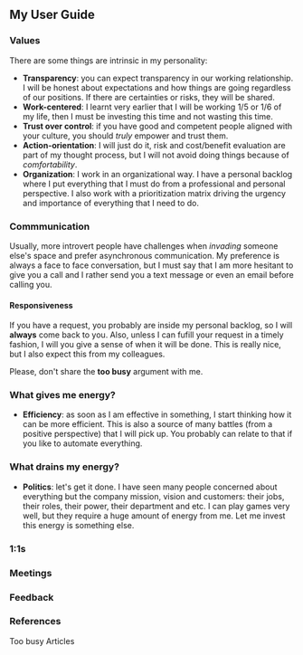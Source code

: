 ## My User Guide

### Values

There are some things are intrinsic in my personality:

- **Transparency**: you can expect transparency in our working relationship. I will be honest about expectations and how things are going regardless of our positions. If there are certainties or risks, they will be shared.
- **Work-centered**: I learnt very earlier that I will be working 1/5 or 1/6 of my life, then I must be investing this time and not wasting this time.
- **Trust over control**: if you have good and competent people aligned with your culture, you should _truly_ empower and trust them.
- **Action-orientation**: I will just do it, risk and cost/benefit evaluation are part of my thought process, but I will not avoid doing things because of _comfortability_.
- **Organization**: I work in an organizational way. I have a personal backlog where I put everything that I must do from a professional and personal perspective. I also work with a prioritization matrix driving the urgency and importance of everything that I need to do.

### Commmunication

Usually, more introvert people have challenges when _invading_ someone else's space and prefer asynchronous communication. My preference is always a face to face conversation, but I must say that I am more hesitant to give you a call and I rather send you a text message or even an email before calling you. 

#### Responsiveness

If you have a request, you probably are inside my personal backlog, so I will **always** come back to you. Also, unless I can fufill your request in a timely fashion, I will you give a sense of when it will be done. This is really nice, but I also expect this from my colleagues. 

Please, don't share the __too busy__ argument with me.  
	
### What gives me energy?

- **Efficiency**: as soon as I am effective in something, I start thinking how it can be more efficient. This is also a source of many battles (from a positive perspective) that I will pick up. You probably can relate to that if you like to automate everything.


### What drains my energy?

- **Politics**: let's get it done. I have seen many people concerned about everything but the company mission, vision and customers: their jobs, their roles, their power, their department and etc. I can play games very well, but they require a huge amount of energy from me. Let me invest this energy is something else.

### 1:1s

### Meetings

### Feedback

### References
 Too busy
 Articles

<!---

#core-values
#commmunication
#what-gives-me-energy
#what-drains-my-energy
#response-time
#11s
#meetings
#feedback

Markdown is a lightweight and easy-to-use syntax for styling your writing. It includes conventions for

```markdown
Syntax highlighted code block

# Header 1
## Header 2
### Header 3

- Bulleted
- List

1. Numbered
2. List

**Bold** and _Italic_ and `Code` text

[Link](url) and ![Image](src)
```

For more details see [GitHub Flavored Markdown](https://guides.github.com/features/mastering-markdown/).

### Jekyll Themes

Your Pages site will use the layout and styles from the Jekyll theme you have selected in your [repository settings](https://github.com/gustavodido/gustavodido.github.io/settings). The name of this theme is saved in the Jekyll `_config.yml` configuration file.

### Support or Contact

Having trouble with Pages? Check out our [documentation](https://help.github.com/categories/github-pages-basics/) or [contact support](https://github.com/contact) and we’ll help you sort it out.

-->